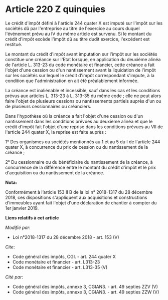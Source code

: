 # Article 220 Z quinquies

Le crédit d'impôt défini à l'article 244 quater X est imputé sur l'impôt sur les sociétés dû par l'entreprise au titre de
l'exercice au cours duquel l'événement prévu au IV du même article est survenu. Si le montant du crédit d'impôt excède
l'impôt dû au titre dudit exercice, l'excédent est restitué. 

Le montant du crédit d'impôt avant imputation sur l'impôt sur les sociétés constitue une créance sur l'Etat lorsque, en
application du deuxième alinéa de l'article L. 313-23 du code monétaire et financier, cette créance a fait l'objet d'une
cession ou d'un nantissement avant la liquidation de l'impôt sur les sociétés sur lequel le crédit d'impôt correspondant
s'impute, à la condition que l'administration en ait été préalablement informée. 

La créance est inaliénable et incessible, sauf dans les cas et les conditions prévus aux articles L. 313-23 à L. 313-35 du
même code ; elle ne peut alors faire l'objet de plusieurs cessions ou nantissements partiels auprès d'un ou de plusieurs
cessionnaires ou créanciers. 

Dans l'hypothèse où la créance a fait l'objet d'une cession ou d'un nantissement dans les conditions prévues au deuxième
alinéa et que le crédit d'impôt fait l'objet d'une reprise dans les conditions prévues au VII de l'article 244 quater X, la
reprise est faite auprès : 

1° Des organismes ou sociétés mentionnés au 1 et au 5 du I de l'article 244 quater X, à concurrence du prix de cession ou du
nantissement de la créance ; 

2° Du cessionnaire ou du bénéficiaire du nantissement de la créance, à concurrence de la différence entre le montant du
crédit d'impôt et le prix d'acquisition ou du nantissement de la créance.

**Nota:**

Conformément à l’article 153 II B de la loi n° 2018-1317 du 28 décembre 2018, ces dispositions s'appliquent aux acquisitions
et constructions d'immeubles ayant fait l'objet d'une déclaration de chantier à compter du 1er janvier 2019.

**Liens relatifs à cet article**

_Modifié par_:

  - Loi n°2018-1317 du 28 décembre 2018 - art. 153 (V)

_Cite_:

  - Code général des impôts, CGI. - art. 244 quater X
  - Code monétaire et financier - art. L313-23
  - Code monétaire et financier - art. L313-35 (V)

_Cité par_:

  - Code général des impôts, annexe 3, CGIAN3. - art. 49 septies ZZV (V)
  - Code général des impôts, annexe 3, CGIAN3. - art. 49 septies ZZW (V)
